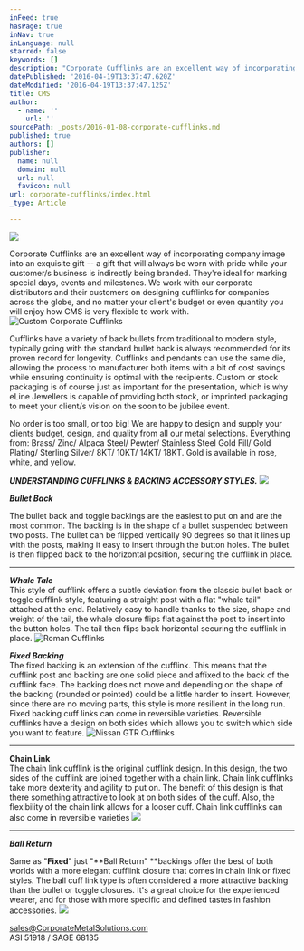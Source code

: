```yaml
---
inFeed: true
hasPage: true
inNav: true
inLanguage: null
starred: false
keywords: []
description: "Corporate Cufflinks are an excellent way of incorporating company image into an exquisite gift – a gift that will always be worn with pride while your customer/s business is indirectly being branded. They're ideal for marking special days, events and milestones. We work with our corporate distributors and their customers on designing cufflinks for companies across the globe, and no matter your client's budget or even quantity you will enjoy how CMS is very flexible to work with."
datePublished: '2016-04-19T13:37:47.620Z'
dateModified: '2016-04-19T13:37:47.125Z'
title: CMS
author:
  - name: ''
    url: ''
sourcePath: _posts/2016-01-08-corporate-cufflinks.md
published: true
authors: []
publisher:
  name: null
  domain: null
  url: null
  favicon: null
url: corporate-cufflinks/index.html
_type: Article

---
```

![](https://s3-us-west-2.amazonaws.com/the-grid-img/p/93bf350f333ef394663dbdd988627cea6619015a.jpg)

Corporate Cufflinks are an excellent way of incorporating company image into an exquisite gift -- a gift that will always be worn with pride while your customer/s business is indirectly being branded. They're ideal for marking special days, events and milestones. We work with our corporate distributors and their customers on designing cufflinks for companies across the globe, and no matter your client's budget or even quantity you will enjoy how CMS is very flexible to work with.
![Custom Corporate Cufflinks](https://s3-us-west-2.amazonaws.com/the-grid-img/p/60e72d6a883c3915d27a3008d76aebbf131bcccb.jpg)

Cufflinks have a variety of back bullets from traditional to modern style, typically going with the standard bullet back is always recommended for its proven record for longevity. Cufflinks and pendants can use the same die, allowing the process to manufacturer both items with a bit of cost savings while ensuring continuity is optimal with the recipients. Custom or stock packaging is of course just as important for the presentation, which is why eLine Jewellers is capable of providing both stock, or imprinted packaging to meet your client/s vision on the soon to be jubilee event.

No order is too small, or too big! We are happy to design and supply your clients budget, design, and quality from all our metal selections. Everything from: Brass/ Zinc/ Alpaca Steel/ Pewter/ Stainless Steel Gold Fill/ Gold Plating/ Sterling Silver/ 8KT/ 10KT/ 14KT/ 18KT. Gold is available in rose, white, and yellow.

_**UNDERSTANDING CUFFLINKS & BACKING ACCESSORY STYLES.**_
![](https://the-grid-user-content.s3-us-west-2.amazonaws.com/91ca21db-ec07-4204-9575-04ae2acbfabc.jpg)

**_Bullet Back_**

The bullet back and toggle backings are the easiest to put on and are the most common. The backing is in the shape of a bullet suspended between two posts. The bullet can be flipped vertically 90 degrees so that it lines up with the posts, making it easy to insert through the button holes. The bullet is then flipped back to the horizontal position, securing the cufflink in place.

****

**_Whale Tale_**  
This style of cufflink offers a subtle deviation from the classic bullet back or toggle cufflink style, featuring a straight post with a flat "whale tail" attached at the end. Relatively easy to handle thanks to the size, shape and weight of the tail, the whale closure flips flat against the post to insert into the button holes. The tail then flips back horizontal securing the cufflink in place.
![Roman Cufflinks](https://the-grid-user-content.s3-us-west-2.amazonaws.com/f1296c61-b93b-4f19-8cd9-c7c8e48ae2d0.jpg)

**_Fixed Backing_**  
The fixed backing is an extension of the cufflink. This means that the cufflink post and backing are one solid piece and affixed to the back of the cufflink face. The backing does not move and depending on the shape of the backing (rounded or pointed) could be a little harder to insert. However, since there are no moving parts, this style is more resilient in the long run. Fixed backing cuff links can come in reversible varieties. Reversible cufflinks have a design on both sides which allows you to switch which side you want to feature.
![Nissan GTR Cufflinks](https://the-grid-user-content.s3-us-west-2.amazonaws.com/0e307fb3-e0bd-44ee-92f3-fc5be9cbe19d.jpg)

****

**Chain Link**  
The chain link cufflink is the original cufflink design. In this design, the two sides of the cufflink are joined together with a chain link. Chain link cufflinks take more dexterity and agility to put on. The benefit of this design is that there something attractive to look at on both sides of the cuff. Also, the flexibility of the chain link allows for a looser cuff. Chain link cufflinks can also come in reversible varieties
![](https://the-grid-user-content.s3-us-west-2.amazonaws.com/e8604149-0f44-465a-922c-2774570e8bb7.jpg)

****

**_Ball Return_**

Same as "**Fixed**" just "**Ball Return" **backings offer the best of both worlds with a more elegant cufflink closure that comes in chain link or fixed styles. The ball cuff link type is often considered a more attractive backing than the bullet or toggle closures. It's a great choice for the experienced wearer, and for those with more specific and defined tastes in fashion accessories.
![](https://the-grid-user-content.s3-us-west-2.amazonaws.com/72c74fb5-e4b4-4723-9510-38e115f5a00e.jpg)

sales@CorporateMetalSolutions.com  
ASI 51918 / SAGE 68135